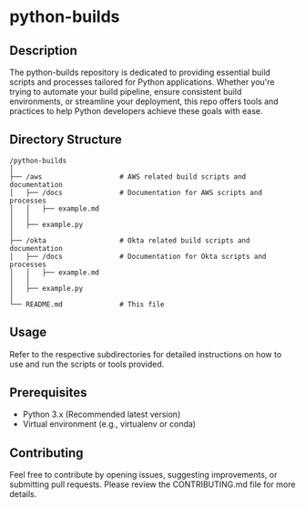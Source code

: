 # python-builds

## Description
The python-builds repository is dedicated to providing essential build scripts and processes tailored for Python applications. Whether you're trying to automate your build pipeline, ensure consistent build environments, or streamline your deployment, this repo offers tools and practices to help Python developers achieve these goals with ease.

## Directory Structure
```
/python-builds
│
├── /aws                   # AWS related build scripts and documentation
│   ├── /docs              # Documentation for AWS scripts and processes
│   │   ├── example.md
│   │
│   ├── example.py
│
├── /okta                  # Okta related build scripts and documentation
│   ├── /docs              # Documentation for Okta scripts and processes
│   │   ├── example.md
│   │
│   ├── example.py
│
└── README.md              # This file
```

## Usage
Refer to the respective subdirectories for detailed instructions on how to use and run the scripts or tools provided.

## Prerequisites
- Python 3.x (Recommended latest version)
- Virtual environment (e.g., virtualenv or conda)

## Contributing
Feel free to contribute by opening issues, suggesting improvements, or submitting pull requests. Please review the CONTRIBUTING.md file for more details.
